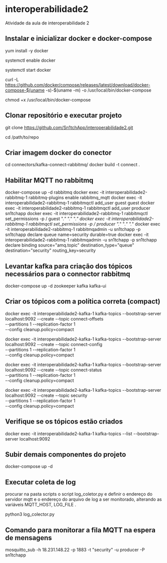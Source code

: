 # interoperabilidade2
Atividade da aula de interoperabilidade 2

## Instalar e inicializar docker e docker-compose

yum install -y docker

systemctl enable docker

systemctl start docker

curl -L https://github.com/docker/compose/releases/latest/download/docker-compose-$(uname -s)-$(uname -m) -o /usr/local/bin/docker-compose

chmod +x /usr/local/bin/docker-compose

## Clonar repositório e executar projeto

git clone https://github.com/Sn1tchApp/interoperabilidade2.git

cd /path/to/repo

## Criar imagem docker do conector

cd connectors/kafka-connect-rabbitmq/
docker build -t connect .

## Habilitar MQTT no rabbitmq

docker-compose up -d rabbitmq
docker exec -it interoperabilidade2-rabbitmq-1 rabbitmq-plugins enable rabbitmq_mqtt
docker exec -it interoperabilidade2-rabbitmq-1 rabbitmqctl add_user guest guest
docker exec -it interoperabilidade2-rabbitmq-1 rabbitmqctl add_user producer sn1tchapp
docker exec -it interoperabilidade2-rabbitmq-1 rabbitmqctl set_permissions -p / guest ".*" ".*" ".*"
docker exec -it interoperabilidade2-rabbitmq-1 rabbitmqctl set_permissions -p / producer ".*" ".*" ".*"
docker exec -it interoperabilidade2-rabbitmq-1 rabbitmqadmin -u sn1tchapp -p sn1tchapp declare queue name=security durable=true
docker exec -it interoperabilidade2-rabbitmq-1 rabbitmqadmin -u sn1tchapp -p sn1tchapp declare binding source="amq.topic" destination_type="queue" destination="security" routing_key=security

## Levantar kafka para criação dos tópicos necessários para o connector rabbitmq

docker-compose up -d zookeeper kafka kafka-ui

## Criar os tópicos com a política correta (compact)

docker exec -it interoperabilidade2-kafka-1 kafka-topics --bootstrap-server localhost:9092 --create --topic connect-offsets \
  --partitions 1 --replication-factor 1 \
  --config cleanup.policy=compact

docker exec -it interoperabilidade2-kafka-1 kafka-topics --bootstrap-server localhost:9092 --create --topic connect-config \
  --partitions 1 --replication-factor 1 \
  --config cleanup.policy=compact

docker exec -it interoperabilidade2-kafka-1 kafka-topics --bootstrap-server localhost:9092 --create --topic connect-status \
  --partitions 1 --replication-factor 1 \
  --config cleanup.policy=compact

docker exec -it interoperabilidade2-kafka-1 kafka-topics --bootstrap-server localhost:9092 --create --topic security \
  --partitions 1 --replication-factor 1 \
  --config cleanup.policy=compact

## Verifique se os tópicos estão criados

docker exec -it interoperabilidade2-kafka-1 kafka-topics --list --bootstrap-server localhost:9092

## Subir demais componentes do projeto

docker-compose up -d

## Executar coleta de log

procurar na pasta scripts o script log_coletor.py e definir o endereço do servidor mqtt e o endereço do arquivo de log a ser monitorado, alterando as variáveis MQTT_HOST, LOG_FILE .

python3 log_colector.py

## Comando para monitorar a fila MQTT na espera de mensagens

mosquitto_sub -h 18.231.148.22 -p 1883 -t "security" -u producer -P sn1tchapp
